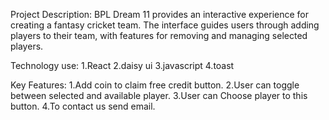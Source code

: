 Project Description:
BPL Dream 11 provides an interactive experience for creating a fantasy cricket team. The interface guides users through adding players to their team, with features for removing and managing selected players.

Technology use:
1.React
2.daisy ui
3.javascript
4.toast 

Key Features:
1.Add coin to claim free credit button.
2.User can toggle between selected and available player.
3.User can Choose player to this button.
4.To contact us send email. 
